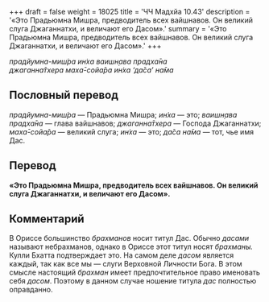 +++
draft = false
weight = 18025
title = 'ЧЧ Мадхйа 10.43'
description = '«Это Прадьюмна Мишра, предводитель всех вайшнавов. Он великий слуга Джаганнатхи, и величают его Дасом».'
summary = '«Это Прадьюмна Мишра, предводитель всех вайшнавов. Он великий слуга Джаганнатхи, и величают его Дасом».'
+++

_прадйумна-миш́ра ин̇ха ваишн̣ава прадха̄на  
джаганна̄тхера маха̄-сойа̄ра ин̇ха ‘да̄са’ на̄ма_

## Пословный перевод

_прадйумна_\-_миш́ра_ — Прадьюмна Мишра; _ин̇ха_ — это; _ваишн̣ава_ _прадха̄на_ — глава вайшнавов; _джаганна̄тхера_ — Господа Джаганнатхи; _маха̄_\-_сойа̄ра_ — великий слуга; _ин̇ха_ — это; _да̄са_ _на̄ма_ — тот, чье имя Дас.

## Перевод

**«Это Прадьюмна Мишра, предводитель всех вайшнавов. Он великий слуга Джаганнатхи, и величают его Дасом».**

## Комментарий

В Ориссе большинство _брахманов_ носит титул Дас. Обычно _дасами_ называют небрахманов, однако в Ориссе этот титул носят _брахманы._ Кулли Бхатта подтверждает это. На самом деле _дасом_ является каждый, так как все мы — слуги Верховной Личности Бога. В этом смысле настоящий _брахман_ имеет предпочтительное право именовать себя _дасом_. Поэтому в данном случае ношение титула _дас_ полностью оправданно.
